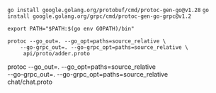 ```go install google.golang.org/protobuf/cmd/protoc-gen-go@v1.28```
```go install google.golang.org/grpc/cmd/protoc-gen-go-grpc@v1.2```

```export PATH="$PATH:$(go env GOPATH)/bin"```

```
protoc --go_out=. --go_opt=paths=source_relative \
    --go-grpc_out=. --go-grpc_opt=paths=source_relative \
     api/proto/adder.proto
```

protoc --go_out=. --go_opt=paths=source_relative \
    --go-grpc_out=. --go-grpc_opt=paths=source_relative \
     chat/chat.proto